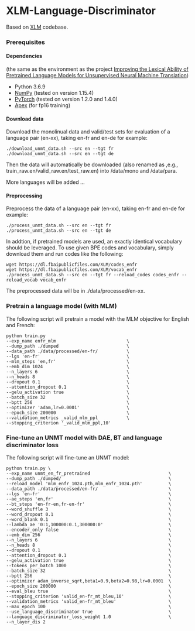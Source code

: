 # XLM-Language-Discriminator

Based on [XLM](https://github.com/facebookresearch/XLM) codebase.

### Prerequisites 

#### Dependencies
(the same as the environment as the project [Improving the Lexical Ability of Pretrained Language Models for Unsupervised Neural Machine Translation](https://github.com/alexandra-chron/lexical_xlm_relm))

- Python 3.6.9
- [NumPy](http://www.numpy.org/) (tested on version 1.15.4)
- [PyTorch](http://pytorch.org/) (tested on version 1.2.0 and 1.4.0)
- [Apex](https://github.com/NVIDIA/apex#quick-start) (for fp16 training)

#### Download data 

Download the monolinual data and valid/test sets for evaluation of a language pair (en-xx), taking en-fr and en-de for example:
```
./download_unmt_data.sh --src en --tgt fr
./download_unmt_data.sh --src en --tgt de
```
Then the data will automatically be downloaded (also renamed as ,e.g., train_raw.en/valid_raw.en/test_raw.en) into /data/mono and /data/para.

More languages will be added ...


#### Preprocessing

Preprocess the data of a language pair (en-xx), taking en-fr and en-de for example:
```
./process_unmt_data.sh --src en --tgt fr
./process_unmt_data.sh --src en --tgt de
```
In addtion, if pretrained models are used, an exactly identical vocabulary should be leveraged. To use given BPE codes and vocabulary, simply download them and run codes like the following:
```
wget https://dl.fbaipublicfiles.com/XLM/codes_enfr
wget https://dl.fbaipublicfiles.com/XLM/vocab_enfr
./process_unmt_data.sh --src en --tgt fr --reload_codes codes_enfr --reload_vocab vocab_enfr
```

The preprocessed data will be in ./data/processed/en-xx.

### Pretrain a language model (with MLM)

The following script will pretrain a model with the MLM objective for English and French:
```
python train.py 
--exp_name enfr_mlm                           \
--dump_path ./dumped                          \
--data_path ./data/processed/en-fr/           \ 
--lgs 'en-fr'                                 \
--mlm_steps 'en,fr'                           \
--emb_dim 1024                                \
--n_layers 6                                  \
--n_heads 8                                   \
--dropout 0.1                                 \
--attention_dropout 0.1                       \  
--gelu_activation true                        \
--batch_size 32                               \
--bptt 256                                    \
--optimizer 'adam,lr=0.0001'                  \ 
--epoch_size 200000                           \
--validation_metrics _valid_mlm_ppl           \ 
--stopping_criterion '_valid_mlm_ppl,10'      
```
### Fine-tune an UNMT model with DAE, BT and language discriminator loss

The following script will fine-tune an UNMT model:
```
python train.py \
--exp_name unmt_en_fr_pretrained                              \
--dump_path ./dumped/                                         \
--reload_model 'mlm_enfr_1024.pth,mlm_enfr_1024.pth'          \
--data_path ./data/processed/en-fr/                           \
--lgs 'en-fr'                                                 \
--ae_steps 'en,fr'                                            \
--bt_steps 'en-fr-en,fr-en-fr'                                \
--word_shuffle 3                                              \
--word_dropout 0.1                                            \
--word_blank 0.1                                              \
--lambda_ae '0:1,100000:0.1,300000:0'                         \
--encoder_only false                                          \
--emb_dim 256                                                 \
--n_layers 6                                                  \
--n_heads 8                                                   \
--dropout 0.1                                                 \
--attention_dropout 0.1                                       \
--gelu_activation true                                        \
--tokens_per_batch 1000                                       \
--batch_size 32                                               \
--bptt 256                                                    \
--optimizer adam_inverse_sqrt,beta1=0.9,beta2=0.98,lr=0.0001  \
--epoch_size 200000                                           \
--eval_bleu true                                              \
--stopping_criterion 'valid_en-fr_mt_bleu,10'                 \
--validation_metrics 'valid_en-fr_mt_bleu'                    \
--max_epoch 100                                               \
--use_language_discriminator true                             \
--language_discriminator_loss_weight 1.0                      \
--n_layer_dis 2
```
